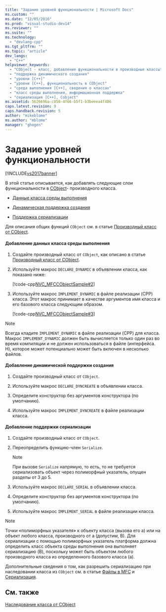 ```yaml
---
title: "Задание уровней функциональности | Microsoft Docs"
ms.custom: ""
ms.date: "12/05/2016"
ms.prod: "visual-studio-dev14"
ms.reviewer: ""
ms.suite: ""
ms.technology: 
  - "devlang-cpp"
ms.tgt_pltfrm: ""
ms.topic: "article"
dev_langs: 
  - "C++"
helpviewer_keywords: 
  - "CObject - класс, добавление функциональности в производные классы"
  - "поддержка динамического создания"
  - "уровни [C++]"
  - "уровни [C++], функциональность в CObject"
  - "среда выполнения [C++], сведения о классах"
  - "класс среды выполнения, информационная поддержка"
  - "сериализация [C++], Cobject"
ms.assetid: 562669ba-c858-4f66-b5f1-b3beeea4f486
caps.latest.revision: 9
caps.handback.revision: 5
author: "mikeblome"
ms.author: "mblome"
manager: "ghogen"
---
```

# Задание уровней функциональности
[!INCLUDE[vs2017banner](../assembler/inline/includes/vs2017banner.md)]

В этой статье описывается, как добавлять следующие слои функциональности в [CObject](../Topic/CObject%20Class.md)\- производного класса.  
  
-   [Данные класса среды выполнения](#_core_to_add_run.2d.time_class_information)  
  
-   [Динамическая поддержка создания](#_core_to_add_dynamic_creation_support)  
  
-   [Поддержка сериализации](#_core_to_add_serialization_support)  
  
 Для описания общих функций `CObject` см. в статье [Производный класс от CObject](../mfc/deriving-a-class-from-cobject.md).  
  
#### Добавление данных класса среды выполнения  
  
1.  Создайте производный класс от `CObject`, как описано в статье [Производный класс от CObject](../mfc/deriving-a-class-from-cobject.md).  
  
2.  Используйте макрос `DECLARE_DYNAMIC` в объявлении класса, как показано ниже:  
  
     [!code-cpp[NVC_MFCCObjectSample#2](../mfc/codesnippet/CPP/specifying-levels-of-functionality_1.h)]  
  
3.  Используйте макрос `IMPLEMENT_DYNAMIC` в файле реализации \(CPP\) класса.  Этот макрос принимает в качестве аргументов имя класса и его базового класса следующим образом.  
  
     [!code-cpp[NVC_MFCCObjectSample#3](../mfc/codesnippet/CPP/specifying-levels-of-functionality_2.cpp)]  
  
> [!NOTE]
>  Всегда кладите `IMPLEMENT_DYNAMIC` в файле реализации \(CPP\) для класса.  Макрос `IMPLEMENT_DYNAMIC` должен быть вычисляется только один раз во время компиляции и не должен использоваться в файле \(интерфейса. H\), которое может потенциально может быть включен в несколько файлов.  
  
#### Добавление динамической поддержки создания  
  
1.  Создайте производный класс от `CObject`.  
  
2.  Используйте макрос `DECLARE_DYNCREATE` в объявлении класса.  
  
3.  Определите конструктор без аргументов конструктора \(по умолчанию\).  
  
4.  Используйте макрос `IMPLEMENT_DYNCREATE` в файле реализации класса.  
  
#### Добавление поддержки сериализации  
  
1.  Создайте производный класс от `CObject`.  
  
2.  Переопределить функцию\-член `Serialize`.  
  
    > [!NOTE]
    >  При вызове `Serialize` напрямую, то есть, то не требуется сериализовать объект через полиморфный указатель, опущен разделы от 3 до 5.  
  
3.  Используйте макрос `DECLARE_SERIAL` в объявлении класса.  
  
4.  Определите конструктор без аргументов конструктора \(по умолчанию\).  
  
5.  Используйте макрос `IMPLEMENT_SERIAL` в файле реализации класса.  
  
> [!NOTE]
>  Точки «полиморфных указателя» к объекту класса \(вызова его a\) или на объект любого класса, производного от a \(допустим, B\).  Для сериализации с помощью полиморфных указатель платформа должна определить класс объекта среды выполнения она выполняет сериализацию \(B\), поскольку может быть объектом любого производного класса из определенного базового класса \(a\).  
  
 Дополнительные сведения о том, как разрешить сериализацию при наследовании класса из `CObject` см. в статье [Файлы в MFC](../mfc/files-in-mfc.md) и [Сериализация](../Topic/Serialization%20in%20MFC.md).  
  
## См. также  
 [Наследование класса от CObject](../mfc/deriving-a-class-from-cobject.md)